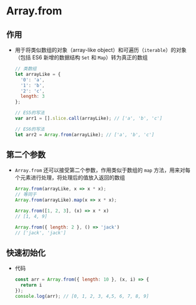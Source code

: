 # Array.from

## 作用

+ 用于将类似数组的对象（array-like object）和可遍历（`iterable`）的对象（包括 ES6 新增的数据结构 `Set` 和 `Map`）转为真正的数组

    ```js
    // 类数组
    let arrayLike = {
      '0': 'a',
      '1': 'b',
      '2': 'c',
      length: 3
    };

    // ES5的写法
    var arr1 = [].slice.call(arrayLike); // ['a', 'b', 'c']

    // ES6的写法
    let arr2 = Array.from(arrayLike); // ['a', 'b', 'c']
    ```

## 第二个参数

+ `Array.from` 还可以接受第二个参数，作用类似于数组的 `map` 方法，用来对每个元素进行处理，将处理后的值放入返回的数组

    ```js
    Array.from(arrayLike, x => x * x);
    // 等同于
    Array.from(arrayLike).map(x => x * x);

    Array.from([1, 2, 3], (x) => x * x)
    // [1, 4, 9]
    ```

    ```js
    Array.from({ length: 2 }, () => 'jack')
    // ['jack', 'jack']
    ```

## 快速初始化

+ 代码

    ```js
    const arr = Array.from({ length: 10 }, (x, i) => {
      return i
    });
    console.log(arr); // [0, 1, 2, 3, 4,5, 6, 7, 8, 9]
    ```
